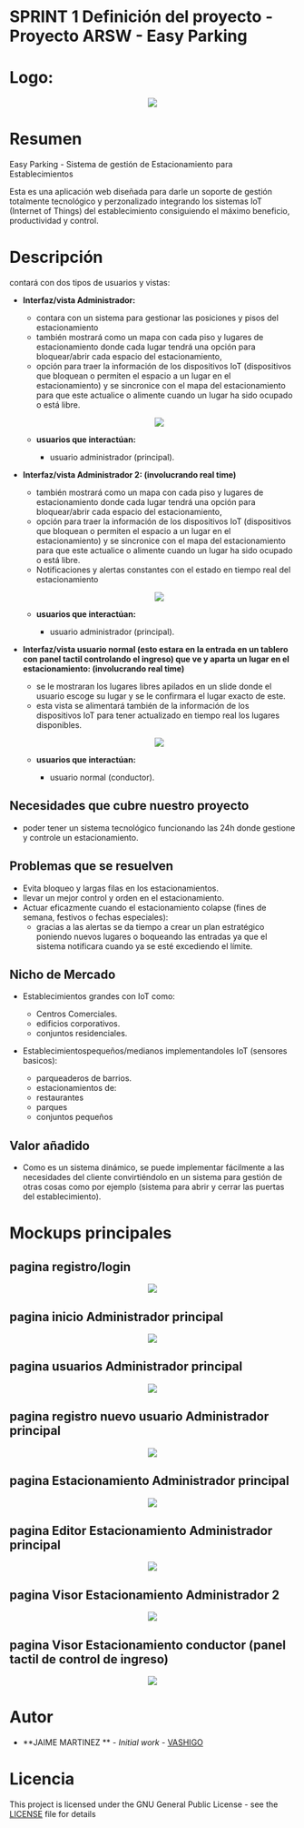 # SPRINT 1 Definición del proyecto - Proyecto ARSW - Easy Parking 

# Logo:

<p align="center">
    <img  src="img/logo.png">
</p>

# Resumen

Easy Parking - Sistema de gestión de Estacionamiento para Establecimientos

Esta es una aplicación web diseñada para darle un soporte de gestión totalmente tecnológico y perzonalizado integrando los sistemas IoT (Internet of Things) del establecimiento consiguiendo el máximo beneficio, productividad y control.

# Descripción

contará con dos tipos de usuarios y vistas:

- **Interfaz/vista Administrador:**

    - contara con un sistema para gestionar las posiciones y pisos del estacionamiento
    - también mostrará como un mapa con cada piso y lugares de estacionamiento donde cada lugar tendrá una opción para bloquear/abrir cada espacio del estacionamiento, 
    - opción para traer la información de los dispositivos IoT (dispositivos que bloquean o permiten el espacio a un lugar en el estacionamiento) y se sincronice con el mapa del estacionamiento para que este actualice o alimente cuando un lugar ha sido ocupado o está libre.

    <p align="center">
        <img  src="img/PagEstacionamientoEditar.JPG">
    </p>

    - **usuarios que interactúan:**

        - usuario administrador (principal).

- **Interfaz/vista Administrador 2: (involucrando real time)**

    - también mostrará como un mapa con cada piso y lugares de estacionamiento donde cada lugar tendrá una opción para bloquear/abrir cada espacio del estacionamiento, 
    - opción para traer la información de los dispositivos IoT (dispositivos que bloquean o permiten el espacio a un lugar en el estacionamiento) y se sincronice con el mapa del estacionamiento para que este actualice o alimente cuando un lugar ha sido ocupado o está libre.
    - Notificaciones y alertas constantes con el estado en tiempo real del estacionamiento

    <p align="center">
        <img  src="img/PagAdmin2VisorRealTime.JPG">
    </p>

    - **usuarios que interactúan:**

        - usuario administrador (principal).

- **Interfaz/vista usuario normal (esto estara en la entrada en un tablero con panel tactil controlando el ingreso) que ve y aparta un lugar en el estacionamiento:  (involucrando real time)** 

    - se le mostraran los lugares libres apilados en un slide donde el usuario escoge su lugar y se le confirmara el lugar exacto de este.
    - esta vista se alimentará también de la información de los dispositivos IoT para tener actualizado en tiempo real los lugares disponibles.

    <p align="center">
        <img  src="img/PagConductor.JPG">
    </p>

    - **usuarios que interactúan:**

        - usuario normal (conductor).

## Necesidades que cubre nuestro proyecto

- poder tener un sistema tecnológico funcionando las 24h donde gestione y controle un estacionamiento.

## Problemas que se resuelven

- Evita bloqueo y largas filas en los estacionamientos.
- llevar un mejor control y orden en el estacionamiento.
- Actuar eficazmente cuando el estacionamiento colapse (fines de semana, festivos o fechas especiales):
    - gracias a las alertas se da tiempo a crear un plan estratégico poniendo nuevos lugares o boqueando las entradas ya que el sistema notificara cuando ya se esté excediendo el límite.

## Nicho de Mercado

- Establecimientos grandes con IoT como:
    - Centros Comerciales.
    - edificios corporativos.
    - conjuntos residenciales.
    
- Establecimientospequeños/medianos implementandoles IoT (sensores basicos):
    - parqueaderos de barrios.
    - estacionamientos de:
     - restaurantes
     - parques
     - conjuntos pequeños


## Valor añadido

- Como es un sistema dinámico, se puede implementar fácilmente a las necesidades del cliente convirtiéndolo en un sistema para gestión de otras cosas como por ejemplo (sistema para abrir y cerrar las puertas del establecimiento).


# Mockups principales

## pagina registro/login

<p align="center">
    <img  src="img/Mocregistro.JPG">
</p>

## pagina inicio Administrador principal

<p align="center">
    <img  src="img/PagInicio.JPG">
</p>

## pagina usuarios Administrador principal

<p align="center">
    <img  src="img/PagUsuarios1.JPG">
</p>

## pagina registro nuevo usuario Administrador principal

<p align="center">
    <img  src="img/PagUsuariosRegistro.JPG">
</p>

## pagina Estacionamiento Administrador principal

<p align="center">
    <img  src="img/PagEstacionamiento.JPG">
</p>

## pagina Editor Estacionamiento Administrador principal

<p align="center">
    <img  src="img/PagEstacionamientoEditar.JPG">
</p>

## pagina Visor Estacionamiento Administrador 2 

<p align="center">
    <img  src="img/PagAdmin2VisorRealTime.JPG">
</p>

## pagina Visor Estacionamiento conductor (panel tactil de control de ingreso)

<p align="center">
    <img  src="img/PagConductor.JPG">
</p>

# Autor

* **JAIME MARTINEZ ** - *Initial work* - [VASHIGO](https://github.com/Jaime107/ProjectARSW)


# Licencia

This project is licensed under the GNU General Public License - see the [LICENSE](LICENSE) file for details
